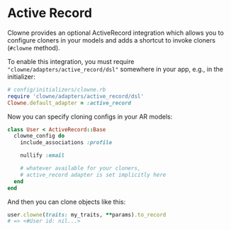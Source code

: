 # Active Record

Clowne provides an optional ActiveRecord integration which allows you to configure cloners in your models and adds a shortcut to invoke cloners (`#clowne` method).

To enable this integration, you must require `"clowne/adapters/active_record/dsl"` somewhere in your app, e.g., in the initializer:

```ruby
# config/initializers/clowne.rb
require 'clowne/adapters/active_record/dsl'
Clowne.default_adapter = :active_record
```

Now you can specify cloning configs in your AR models:

```ruby
class User < ActiveRecord::Base
  clowne_config do
    include_associations :profile

    nullify :email

    # whatever available for your cloners,
    # active_record adapter is set implicitly here
  end
end
```

And then you can clone objects like this:

```ruby
user.clowne(traits: my_traits, **params).to_record
# => <#User id: nil...>
```
